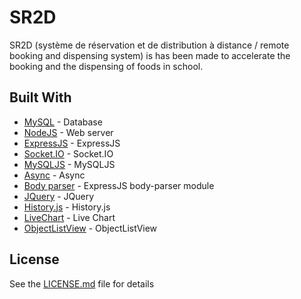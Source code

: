 # SR2D

SR2D (système de réservation et de distribution à distance / remote booking and dispensing system) is has been made to accelerate the booking and the dispensing of foods in school.

## Built With

* [MySQL](https://www.mysql.com/) - Database
* [NodeJS](https://nodejs.org/) - Web server
* [ExpressJS](http://expressjs.com/) - ExpressJS
* [Socket.IO](http://socket.io) - Socket.IO
* [MySQLJS](https://github.com/mysqljs/mysql) - MySQLJS
* [Async](https://github.com/caolan/async) - Async
* [Body parser](https://github.com/expressjs/body-parser) - ExpressJS body-parser module
* [JQuery](https://jquery.com/) - JQuery
* [History.js](https://github.com/browserstate/history.js/) - History.js
* [LiveChart](https://lvcharts.net/) - Live Chart
* [ObjectListView](http://objectlistview.sourceforge.net/cs/index.html) - ObjectListView


## License

See the [LICENSE.md](LICENSE.md) file for details
